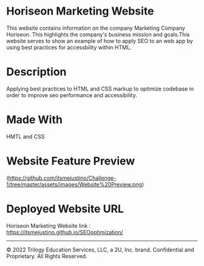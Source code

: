 # Horiseon Marketing Website

This website contains information on the company Marketing Company Horiseon. This highlights the company's business mission and goals.This website serves to show an example of how to apply SEO to an web app by using best practices for accessbility within HTML. 

# Description

Applying best practices to HTML and CSS markup to optimize codebase in order to improve seo performance and accessibility.

# Made With

HMTL and CSS

# Website Feature Preview
(https://github.com/itsmejustino/Challenge-1/tree/master/assets/images/Website%20Preview.png)

# Deployed Website URL

Horiseon Marketing Website link : https://itsmejustino.github.io/SEOoptimization/


---
© 2022 Trilogy Education Services, LLC, a 2U, Inc. brand. Confidential and Proprietary. All Rights Reserved.
